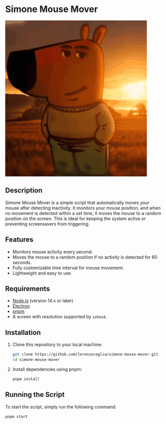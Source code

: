 # Simone Mouse Mover

![Simone Mouse Mover](public/simone.gif)

## Description

Simone Mouse Mover is a simple script that automatically moves your mouse after detecting inactivity. It monitors your mouse position, and when no movement is detected within a set time, it moves the mouse to a random position on the screen. This is ideal for keeping the system active or preventing screensavers from triggering.

## Features

- Monitors mouse activity every second.
- Moves the mouse to a random position if no activity is detected for 60 seconds.
- Fully customizable time interval for mouse movement.
- Lightweight and easy to use.

## Requirements

- [Node.js](https://nodejs.org/) (version 14.x or later)
- [Electron](https://electronjs.org/)
- [pnpm](https://pnpm.io/it/)
- A screen with resolution supported by `iohook`.

## Installation

1. Clone this repository to your local machine:

   ```bash
   git clone https://github.com/lorenzoceglia/simone-mouse-mover.git
   cd simone-mouse-mover
   ```

2. Install dependencies using pnpm:

   ```bash
   pnpm install
   ```

## Running the Script

To start the script, simply run the following command:

```bash
pnpm start
```
